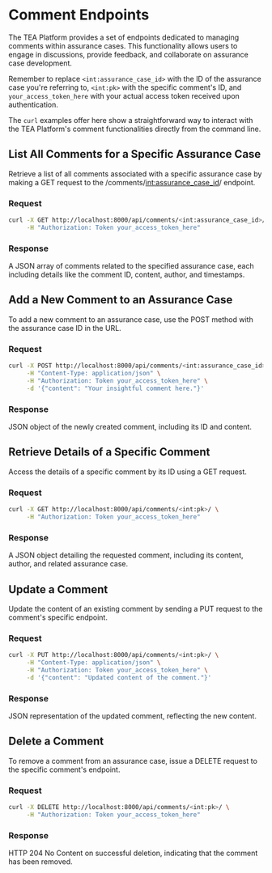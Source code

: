 # Comment Endpoints

The TEA Platform provides a set of endpoints dedicated to managing comments within assurance cases. This functionality allows users to engage in discussions, provide feedback, and collaborate on assurance case development.

Remember to replace `<int:assurance_case_id>` with the ID of the assurance case you're referring to, `<int:pk>` with the specific comment's ID, and `your_access_token_here` with your actual access token received upon authentication.

The `curl` examples offer here show a straightforward way to interact with the TEA Platform's comment functionalities directly from the command line.

## List All Comments for a Specific Assurance Case

Retrieve a list of all comments associated with a specific assurance case by making a GET request to the /comments/<int:assurance_case_id>/ endpoint.

### Request

```bash
curl -X GET http://localhost:8000/api/comments/<int:assurance_case_id>/ \
     -H "Authorization: Token your_access_token_here"
```

### Response

A JSON array of comments related to the specified assurance case, each including details like the comment ID, content, author, and timestamps.

## Add a New Comment to an Assurance Case

To add a new comment to an assurance case, use the POST method with the assurance case ID in the URL.

### Request

```bash
curl -X POST http://localhost:8000/api/comments/<int:assurance_case_id>/ \
     -H "Content-Type: application/json" \
     -H "Authorization: Token your_access_token_here" \
     -d '{"content": "Your insightful comment here."}'
```

### Response

JSON object of the newly created comment, including its ID and content.

## Retrieve Details of a Specific Comment

Access the details of a specific comment by its ID using a GET request.

### Request

```bash
curl -X GET http://localhost:8000/api/comments/<int:pk>/ \
     -H "Authorization: Token your_access_token_here"
```

### Response

A JSON object detailing the requested comment, including its content, author, and related assurance case.

## Update a Comment

Update the content of an existing comment by sending a PUT request to the comment's specific endpoint.

### Request

```bash
curl -X PUT http://localhost:8000/api/comments/<int:pk>/ \
     -H "Content-Type: application/json" \
     -H "Authorization: Token your_access_token_here" \
     -d '{"content": "Updated content of the comment."}'
```

### Response

JSON representation of the updated comment, reflecting the new content.

## Delete a Comment

To remove a comment from an assurance case, issue a DELETE request to the specific comment's endpoint.

### Request

```bash
curl -X DELETE http://localhost:8000/api/comments/<int:pk>/ \
     -H "Authorization: Token your_access_token_here"
```

### Response

HTTP 204 No Content on successful deletion, indicating that the comment has been removed.
